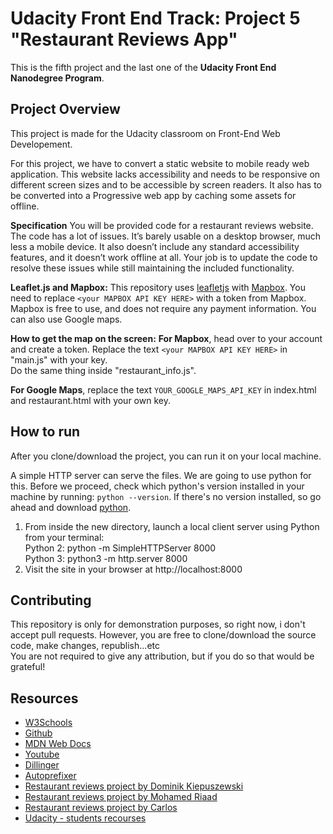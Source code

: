 # Udacity Front End Track: Project 5 "Restaurant Reviews App"

This is the fifth project and the last one of the **Udacity Front End Nanodegree Program**.

## Project Overview

This project is made for the Udacity classroom on Front-End Web Developement.

For this project, we have to convert a static website to mobile ready web application. This website lacks accessibility and needs to be responsive on different screen sizes and to be accessible by screen readers. It also has to be converted into a Progressive web app by caching some assets for offline.

**Specification**
You will be provided code for a restaurant reviews website. The code has a lot of issues. It’s barely usable on a desktop browser, much less a mobile device. It also doesn’t include any standard accessibility features, and it doesn’t work offline at all. Your job is to update the code to resolve these issues while still maintaining the included functionality.

**Leaflet.js and Mapbox:**
This repository uses [leafletjs](https://leafletjs.com/) with [Mapbox](https://www.mapbox.com/). You need to replace `<your MAPBOX API KEY HERE>` with a token from Mapbox. Mapbox is free to use, and does not require any payment information. You can also use Google maps.

**How to get the map on the screen:**
**For Mapbox**, head over to your account and create a token. Replace the text `<your MAPBOX API KEY HERE>` in "main.js" with your key.  
Do the same thing inside "restaurant_info.js".

**For Google Maps**, replace the text `YOUR_GOOGLE_MAPS_API_KEY` in index.html and restaurant.html with your own key.

## How to run

After you clone/download the project, you can run it on your local machine.

A simple HTTP server can serve the files. We are going to use python for this. Before we proceed, check which python's version installed in your machine by running: `python --version`. If there's no version installed, so go ahead and download [python](https://www.python.org/downloads/).

1. From inside the new directory, launch a local client server using Python from your terminal:  
    Python 2: python -m SimpleHTTPServer 8000  
    Python 3: python3 -m http.server 8000
2. Visit the site in your browser at http://localhost:8000

## Contributing

This repository is only for demonstration purposes, so right now, i don't accept pull requests. However, you are free to clone/download the source code, make changes, republish...etc  
You are not required to give any attribution, but if you do so that would be grateful!

## Resources

* [W3Schools](https://www.w3schools.com/)
* [Github](https://github.com/)
* [MDN Web Docs](https://developer.mozilla.org/)
* [Youtube](https://www.youtube.com)
* [Dillinger](https://dillinger.io/)
* [Autoprefixer](https://autoprefixer.github.io/)
* [Restaurant reviews project by Dominik Kiepuszewski](https://github.com/dominicom/restaurant-review-app)
* [Restaurant reviews project by Mohamed Riaad](https://www.youtube.com/watch?v=jsGs9z7TuyY)
* [Restaurant reviews project by Carlos](https://www.youtube.com/watch?v=tyVQW2PkFk4&feature=youtu.be)
* [Udacity - students recourses](https://bit.ly/2OqsoZq)
